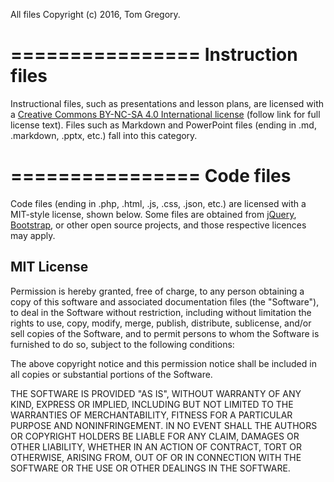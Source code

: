 All files Copyright (c) 2016, Tom Gregory.

================
Instruction files
================

Instructional files, such as presentations and lesson plans,  are licensed 
with a [Creative Commons BY-NC-SA 4.0 International license][CC-BY-NC-SA-4] 
(follow link for full license text). Files such as Markdown and PowerPoint 
files (ending in .md, .markdown, .pptx, etc.) fall into this category.

[CC-BY-NC-SA-4]:https://creativecommons.org/licenses/by-nc-sa/4.0/legalcode

================
Code files
================

Code files (ending in .php, .html, .js, .css, .json, etc.) are licensed with a 
MIT-style license, shown below. Some files are obtained from [jQuery][jQuery], [Bootstrap][Bootstrap],
or other open source projects, and those respective licences may apply.

[jQuery]:http://jquery.com
[Bootstrap]:http://getbootstrap.com

MIT License
-----------

Permission is hereby granted, free of charge, to any person obtaining a copy
of this software and associated documentation files (the "Software"), to deal
in the Software without restriction, including without limitation the rights
to use, copy, modify, merge, publish, distribute, sublicense, and/or sell
copies of the Software, and to permit persons to whom the Software is
furnished to do so, subject to the following conditions:

The above copyright notice and this permission notice shall be included in all
copies or substantial portions of the Software.

THE SOFTWARE IS PROVIDED "AS IS", WITHOUT WARRANTY OF ANY KIND, EXPRESS OR
IMPLIED, INCLUDING BUT NOT LIMITED TO THE WARRANTIES OF MERCHANTABILITY,
FITNESS FOR A PARTICULAR PURPOSE AND NONINFRINGEMENT. IN NO EVENT SHALL THE
AUTHORS OR COPYRIGHT HOLDERS BE LIABLE FOR ANY CLAIM, DAMAGES OR OTHER
LIABILITY, WHETHER IN AN ACTION OF CONTRACT, TORT OR OTHERWISE, ARISING FROM,
OUT OF OR IN CONNECTION WITH THE SOFTWARE OR THE USE OR OTHER DEALINGS IN THE
SOFTWARE.
